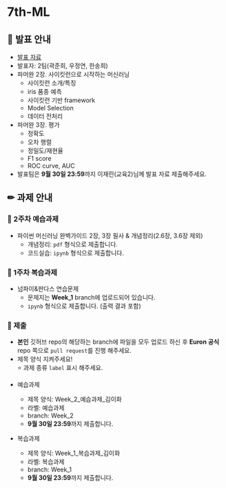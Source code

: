 # 7th-ML

## 📢 발표 안내
- [발표 자료]( )
- 발표자: 2팀(곽준희, 우정연, 한송희)
- 파머완 2장. 사이킷런으로 시작하는 머신러닝
  - 사이킷런 소개/특징
  - iris 품종 예측
  - 사이킷런 기반 framework
  - Model Selection
  - 데이터 전처리
- 파머완 3장. 평가
  - 정확도
  - 오차 행렬
  - 정밀도/재현율
  - F1 score
  - ROC curve, AUC
- 발표팀은 **9월 30일 23:59**까지 이재린(교육2)님께 발표 자료 제출해주세요.

## ✏ 과제 안내
### 📍 2주차 예습과제
- 파이썬 머신러닝 완벽가이드 2장, 3장 필사 & 개념정리(2.6장, 3.6장 제외)
  - 개념정리: ```pdf``` 형식으로 제출합니다.
  - 코드실습: ```ipynb``` 형식으로 제출합니다.

### 📍 1주차 복습과제
- 넘파이&판다스 연습문제
  - 문제지는 **Week_1** branch에 업로드되어 있습니다.
  -  ```ipynb``` 형식으로 제출합니다. (출력 결과 포함)
  
### 📍 제출
- **본인** 깃허브 repo의 해당하는 branch에 파일을 모두 업로드 하신 후 **Euron 공식** repo 쪽으로 ```pull request```를 진행 해주세요.
- 제목 양식 지켜주세요!  
⭐ 과제 종류 ```label``` 표시 해주세요.

* 예습과제
  - 제목 양식: Week_2_예습과제_김이화
  - 라벨: 예습과제
  - branch: Week_2
  - **9월 30일 23:59**까지 제출합니다.
  
* 복습과제
  - 제목 양식: Week_1_복습과제_김이화
  - 라벨: 복습과제
  - branch: Week_1
  - **9월 30일 23:59**까지 제출합니다.
